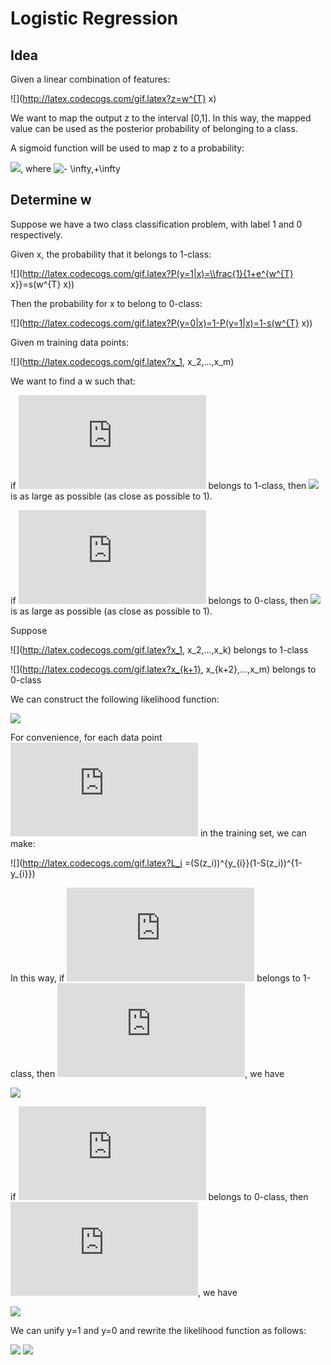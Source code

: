 # Logistic Regression
## Idea

Given a linear combination of features:

![](http://latex.codecogs.com/gif.latex?z=w^{T} x)

We want to map the output z to the interval [0,1]. In this way, the mapped value can be used as the posterior probability of belonging to a class.

A sigmoid function will be used to map z to a probability:

![](http://latex.codecogs.com/gif.latex?s(z)=\\frac{1}{1+e^{z}}), where ![](http://latex.codecogs.com/gif.latex?z\\in (- \\infty,+\\infty))

## Determine w

Suppose we have a two class classification problem, with label 1 and 0 respectively.

Given x, the probability that it belongs to 1-class:

![](http://latex.codecogs.com/gif.latex?P(y=1|x)=\\frac{1}{1+e^{w^{T} x}}=s(w^{T} x))

Then the probability for x to belong to 0-class:

![](http://latex.codecogs.com/gif.latex?P(y=0|x)=1-P(y=1|x)=1-s(w^{T} x))

Given m training data points:

![](http://latex.codecogs.com/gif.latex?x_1, x_2,...,x_m)

We want to find a w such that:

if ![](http://latex.codecogs.com/gif.latex?x_i) belongs to 1-class, then ![](http://latex.codecogs.com/gif.latex?P(y=1|x)) is as large as possible (as close as possible to 1).

if ![](http://latex.codecogs.com/gif.latex?x_i) belongs to 0-class, then ![](http://latex.codecogs.com/gif.latex?P(y=0|x)) is as large as possible (as close as possible to 1).

Suppose 

![](http://latex.codecogs.com/gif.latex?x_1, x_2,...,x_k) belongs to 1-class

![](http://latex.codecogs.com/gif.latex?x_{k+1}, x_{k+2},...,x_m) belongs to 0-class

We can construct the following likelihood function:

![](http://latex.codecogs.com/gif.latex?L=\\prod_{l=1}^{k}P(y=1|x_{l})\\prod_{l=k+1}^{m}P(y=0|x_{l}))

For convenience, for each data point ![](http://latex.codecogs.com/gif.latex?x_i) in the training set, we can make:

![](http://latex.codecogs.com/gif.latex?L_i =(S(z_i))^{y_{i}}(1-S(z_i))^{1-y_{i}})

In this way, if ![](http://latex.codecogs.com/gif.latex?x_i) belongs to 1-class, then ![](http://latex.codecogs.com/gif.latex?y_i=1), we have

![](http://latex.codecogs.com/gif.latex?L_i=s(z_i)=P(y=1|x_i))

if ![](http://latex.codecogs.com/gif.latex?x_i) belongs to 0-class, then ![](http://latex.codecogs.com/gif.latex?y_i=0), we have

![](http://latex.codecogs.com/gif.latex?L_i=1-s(z_i)=P(y=0|x_i))

We can unify y=1 and y=0 and rewrite the likelihood function as follows:

![](http://latex.codecogs.com/gif.latex?L=\\prod^{m}_{i=1}P(y=1|x_i)^{y_{i}}(1-P(y=1|x_{i}))^{1-y_{i}})
![](http://latex.codecogs.com/gif.latex?=\\prod^{m}_{i=1}s(z_i)^{y_{i}}(1-s(z_{i}))^{1-y_{i}})

